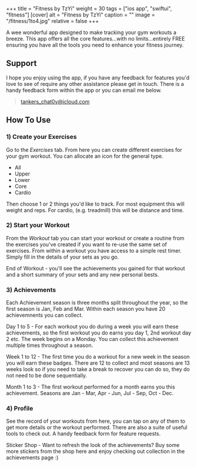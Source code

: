 +++
title = "Fitness by TzYi"
weight = 30
tags = ["ios app", "swiftui", "fitness"]
[cover]
alt = "Fitness by TzYi"
caption = ""
image = "/fitness/1to4.jpg"
relative = false
+++


A wee wonderful app designed to make tracking your gym workouts a breeze. This app offers all the core features...with no limits...entirely FREE ensuring you have all the tools you need to enhance your fitness journey.

## Support

I hope you enjoy using the app, if you have any feedback for features you'd love to see of require any other assistance please get in touch. There is a handy feedback form within the app or you can email me below.

> tankers_chat0v@icloud.com

## How To Use

### 1) Create your Exercises

Go to the *Exercises* tab. From here you can create different exercises for your gym workout. You can allocate an icon for the general type.

- All
- Upper
- Lower
- Core
- Cardio

Then choose 1 or 2 things you'd like to track. For most equipment this will weight and reps. For cardio, (e.g. treadmill) this will be distance and time.

### 2) Start your Workout

From the *Workout* tab you can start your workout or create a routine from the exercises you've created if you want to re-use the same set of exercises. From within a workout you have access to a simple rest timer. Simply fill in the details of your sets as you go.

End of Workout - you'll see the achievements you gained for that workout and a short summary of your sets and any new personal bests.

### 3) Achievements

Each Achievement season is three months split throughout the year, so the first season is Jan, Feb and Mar. Within each season you have 20 achievemnents you can collect.

Day 1 to 5 - For each workout you do during a week you will earn these achievements, so the first workout you do earns you day 1, 2nd workout day 2 etc. The week begins on a Monday. You can collect this achievement multiple times throughout a season.

Week 1 to 12 - The first time you do a workout for a new week in the season you will earn these badges. There are 12 to collect and most seasons are 13 weeks look so if you need to take a break to recover you can do so, they do not need to be done sequentially.

Month 1 to 3 - The first workout performed for a month earns you this achievement. Seasons are Jan - Mar, Apr - Jun, Jul - Sep, Oct - Dec.

### 4) Profile

See the record of your workouts from here, you can tap on any of them to get more details or the workout performed. There are also a suite of useful tools to check out. A handy feedback form for feature requests.

Sticker Shop - Want to refresh the look of the achievements? Buy some more stickers from the shop here and enjoy checking out collection in the achievements page :) 
